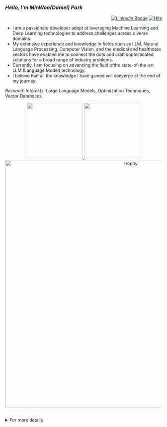 
### *Hello, I'm MinWoo(Daniel) Park*



<div align=right>

[![Linkedin Badge](https://img.shields.io/badge/-LinkedIn-blue?style=flat-square&logo=Linkedin&logoColor=white&link=https://www.linkedin.com/in/dsdanielpark/)](https://www.linkedin.com/in/dsdanielpark/) 
[![Hits](https://hits.seeyoufarm.com/api/count/incr/badge.svg?url=https%3A%2F%2Fgithub.com%2Fdsdanielpark&count_bg=%23000000&title_bg=%23555555&icon=&icon_color=%23E7E7E7&title=ProfileViews&edge_flat=false)](https://hits.seeyoufarm.com)
<!--<a href="https://www.buymeacoffee.com/parkminwoo"><img src="https://cdn.buymeacoffee.com/buttons/v2/arial-orange.png" height="20px"></a>-->
</div>

- I am a passionate developer adept at leveraging Machine Learning and Deep Learning technologies to address challenges across diverse domains. 
- My extensive experience and knowledge in fields such as LLM, Natural Language Processing, Computer Vision, and the medical and healthcare sectors have enabled me to connect the dots and craft sophisticated solutions for a broad range of industry problems. <br>
- Currently, I am focusing on advancing the field ofthe state-of-the-art LLM (Language Model) technology.
- I believe that all the knowledge I have gained will converge at the end of my journey.

*Research Interests:* Large Language Models, Optimization Techniques, Vector Databases
<br>





<p align="center">
<a href="https://github.com/dsdanielpark">
  
  <img height="180em" src="https://github-readme-stats-eight-theta.vercel.app/api?username=dsdanielpark&show_icons=true&theme=nord&include_all_commits=true&count_private=true"/>
  <img height="180em" src="https://github-readme-stats-eight-theta.vercel.app/api/top-langs/?username=dsdanielpark&layout=compact&langs_count=8&theme=nord"/>
</a>
<a href="https://github.com/ryo-ma/github-profile-trophy">
    <img width="793" src="https://github-profile-trophy.vercel.app/?username=dsdanielpark&theme=chalk&rank=-C" alt="trophy">
</a>

</p>



<br>

<details><summary>For more details</summary

<br>

## Contents
_On 2023-11-07, I have decided to make the majority of repositories and Hugging Face models **private**._
- [*Large Language Model*](#large-language-model)
- [*Huggingface*](#huggingface)
- [*Projects*](#projects)
- [*Packages*](#packages)
- [*Dockerhub*](#dockerhub)
- [*Work Experience*](#work-experience)



<br>

***

### *Large Language Model*
- The code for LLM projects will remain private. Due to ethical issues, the model's performance will be disclosed once it is verified after development.
- **sLLM, Jindo**: Jindo is a relatively small sLLM that includes various experiments. It aims to develop multi-modal and domain-specific highly personalized models, but it is not recommended for general use as it is primarily used for experiments.
- **GORANI:** The project is actively underway. GORANI is being developed as an English language model for comparison with other LLMs and to assess its technical capabilities. It is planned to be distributed under a research-purpose license.
- **KORANI:** KORANI is a Korean-specific LLM developed based on Jindo and GORANI's accumulated technology. It is based on the 13B Llama2 chat, transformed into an LLM, with the goal of making it available under a commercial license.
***


### *Huggingface*
  Link: https://huggingface.co/danielpark
| Project Title                      | Backbone | Description                                                                                                                      |
|------------------------------------|---------|----------------------------------------------------------------------------------------------------------------------------------|
| [ko-llama-2-jindo-7b-instruct](https://huggingface.co/danielpark/ko-llama-2-jindo-7b-instruct)       | [LLaMA2-7b](https://huggingface.co/llamaste/Llama-2-7b-hf)  | Korean LLM model efficiently fine-tuned with QLoRA (Efficient Finetuning of Quantized LLMs)    |
| [ko-llama-2-jindo-13b-instruct](https://huggingface.co/danielpark/ko-llama-2-jindo-13b-instruct)      | [LLaMA2-13b](https://huggingface.co/llamaste/Llama-2-13b-hf)  | Korean LLM model efficiently fine-tuned with QLoRA                                        |
| [ko-llama-2-jindo-7b-instruct-ggml](https://huggingface.co/danielpark/ko-llama-2-jindo-7b-instruct-ggml)   | [LLaMA2-7b](https://huggingface.co/llamaste/Llama-2-7b-hf)  | Model weights transformed through GGML(Generic Graph Machine Learning) to efficiently perform inference using GPU and CPU.      |
| [ko-llama-2-jindo-7b-instruct-4bit-128g-gptq](https://huggingface.co/danielpark/ko-llama-2-jindo-7b-instruct-4bit-128g-gptq) | [LLaMA2-7b](https://huggingface.co/llamaste/Llama-2-7b-hf)  | Model weights using LLaMA2 as the backbone, one-shot weight quantized with GPTQ(Accurate Post-Training Quantization for Generative Pre-trained Transformers) to increase inference speed. |


***

### *Projects*

| Project                               | Description                                              | Repo                                                           |
|:--------------------------------------|:---------------------------------------------------------|:---------------------------------------------------------------|
| Bard API                              | Interfaces with Google Bard API to retrieve responses.  | [GitHub](https://github.com/DSDanielPark/BARD_API)             |
| Amazing Bard Prompts                  | Includes curated Google Bard prompts for enhanced utilization. | [GitHub](https://github.com/dsdanielpark/amazing-bard-prompts) |
| ExceptNotifier                        | Enriches try-except with comprehensive error messages.  | [GitHub](https://github.com/dsdanielpark/ExceptNotifier)       |
| Co Coder                              | Python package that treamlines error debugging from Chat GPT and Google Bard. | [GitHub](https://github.com/dsdanielpark/Co-Coder)            |
| GPT BERT Medical QA Chatbot           | Research repository focused on GPT 2 fine-tuning for medical domain. | [GitHub](https://github.com/DSDanielPark/medical-qa-bert-chatgpt)|
| Korean news topic classification using KO BERT | Classifies Korean news articles into eight categories using fine-tuned Korean BERT. | [GitHub](https://github.com/DSDanielPark/fine-tuned-korean-bert-news-article-classifier)|
| Multi-objective recommender           | Recommendation system leveraging user behavior data for improved accuracy. | [GitHub](https://github.com/DSDanielPark/kaggle2023-multi-objective-recommender)|

***
 
### *Packages*
  Pypi link: https://pypi.org/user/archi-park/ <br>

| Package       | Description                                                  | Repo                                                           |
|:--------------|:-------------------------------------------------------------|:---------------------------------------------------------------|
| bardapi       | The python package that returns Response of Google Bard through API. | [GitHub](https://github.com/DSDanielPark/bardapi)            |
| arxiv2text    | Converting PDF files to text, mainly with a focus on arXiv papers. | [GitHub](https://github.com/DSDanielPark/arxiv2text)         |
| transllm      | LLMtranslator translates and generates text in multiple languages. | [GitHub](https://github.com/DSDanielPark/hf-transllm)           |
| translang     | Translation Service API Module.                              | [GitHub](https://github.com/DSDanielPark/translang)          |
| catchexception| Nightly version of ExceptNotifier | [GitHub](https://github.com/DSDanielPark/catchexception)    |
| googlebardapi | The python package that returns Response of Google Bard through API. | [GitHub](https://github.com/DSDanielPark/googlebardapi)     |
| cocoder       | Python package that treamlines error debugging from Chat GPT and Google Bard. | [GitHub](https://github.com/DSDanielPark/cocoder)           |
| exceptnotifier| With Python's try-except to receive notifications about Errors or Successes in your code through messenger app or email. | [GitHub](https://github.com/DSDanielPark/exceptnotifier)    |
| utilfunction  | The Python package utilfunction wraps and distributes useful functions in an easy-to-use way. | [GitHub](https://github.com/DSDanielPark/utilfunction)     |
| quickshow     | Quick-Show provides simply but powerful insight plots       | [GitHub](https://github.com/DSDanielPark/quickshow)         |
| googledriver  | The Python package google drive facilitates access to files uploaded to Google Drive. | [GitHub](https://github.com/DSDanielPark/googledriver)     |
| youtuber      | Support tools including crawler, video editing, YouTube API, etc. | [GitHub](https://github.com/DSDanielPark/youtuber)         |
| docfilter     | The Python package docfilter is used to detect and remove inappropriate information from text. | [GitHub](https://github.com/DSDanielPark/docfilter)        |
| kmi2122       | This dataset includes some macroeconomic indicators for South Korea in 2021-2022. | [GitHub](https://github.com/DSDanielPark/kmi2122)          |
| corpusshow    | Corpus-Show makes it easier and faster to visualize corpus through sentence embedding of corpus. | [GitHub](https://github.com/DSDanielPark/corpusshow)       |
| edanif        | EDA-NIf creates a dataframe containing meta information of NIfTi files and provides several useful features. | [GitHub](https://github.com/DSDanielPark/edanif)           |


***

  
### *Dockerhub*
  Link: https://hub.docker.com/u/parkminwoo91

***

### *Work Experience*

<div style="overflow-x: auto;">
  
#### 01 Internal Projects (2017 - 2022)
- Inflow Analysis/Product Selection/Trend Analysis/Price Trend/Logistics Demand Prediction Model (2017-2018, Recommender System, Natural Language Processing)
- Analysis of National Health Insurance Service (NHIS) Data and Development of Biological Age Calculation Algorithm, Disease Prevalence Prediction (2020, Machine Learning)
- Detection of Overhead Wires using Big Data from Korea Electric Power Corporation (KEPCO) (2021, Computer Vision)
- Development Planning of Food Ingredient Discovery and Characterization Platform (2021, Machine Learning, Natural Language Processing)
- Software Development for Automating Protein Mechanisms, Interactions, and Molecular Structure Extraction and Analysis from Alzheimer's Disease Papers (2021, Natural Language Processing, Computer Vision)
- Prediction of Diseases and Physical Vitality based on Animal Metabolite (Fur/Blood) Datasets (2021, Machine Learning, Natural Language Processing)
- Anomaly Signs Prediction, Health Index Forecast, Gut Microbiome Data Analysis using National Health Insurance Data (2021, Machine Learning, Natural Language Processing)
- Development Planning for Heat Efficiency and Energy Optimization Algorithms in Sihwabanwol Industrial Complex (2021, Optimization)
- Development of Automatic Brain Structure Segmentation and Tumor Area Segmentation Model using MRI and CT Images and Skull Extraction Algorithms (2022, Computer Vision)
- Development of Body Type Classification and 3D Body Shape Change Prediction Model based on Time-Series Korean Body Data Collection (2022, Computer Vision)
- Algorithm and Deep Learning Model Development for Extracting Drawing Factors from Engineering Drawings (2022, Computer Vision)
- Algorithm for Visualization and Analysis of Noise Sources, Automation Pipeline for Noise Source Localization and Clustering (2022, Computer Vision)

#### 02 Personal Projects (2022 - 2023)
- Bard-API: Unofficial Python Package for Fetching Responses from Google Bard (GitHub Star 5.4k, Downloads 379k, 2023, Python Development)
- ExceptNotifier: Package for Sending Detailed Error Messages to Users via Messenger when Errors Occur in try-except Statements (Downloads 27k, 2023, Python Development)
- All About LLM: Documentation of Papers and Projects on Large Language Models (2023, LLM)
- Ko LLaMa2 Jindo: Project Focused on Creating a Korean Natural Language Model, Entire Pipeline Construction and Lightweighting (2023, LLM)
- GORANI: Multipurpose Korean LLM Development Project based on LLaMA2 (2023, LLM)
- HF Trans LLM: Translator Project for Multilingual Translation and Text Generation (2023, LLM, Python Development)
- Korean Open LLM Datasets-chain: Project for Collecting/Processing Korean LLM Datasets (2023, Python Development, LLM)
- Open LLM Datasets: Compilation of Datasets and Papers Used in Open LLM (2023, Python Development, LLM)
- Open LLM Leaderboard-report: Visualization of Performance of Open Source LLMs based on Four Metrics for Performance Comparison (2023, LLM)
- Medical QA Bert Chat GPT: Fine-tuning GPT-2 for Question-Answering in the Medical Domain (2023, LLM)
- Translang: Translation Service Module Providing API for Language Translation (2023, Python Development)
- Fine-tuned-korean-bert-news-article-classifier: Model Development for News Article Topic Classification, Comparing BERT Implementations in Various Frameworks (2023, LLM)
- Multi Objective Recommender: Project to Build a Multi-Objective Recommendation System based on Real E-commerce Sessions (2023, Recommender System)
- Co Coder: Python Package to Simplify Debugging using OpenAI Chat GPT and Google Bard (2023, Python Development)
- EDA-Nif: Organizing Metadata of Medical AI Nifti Files and Providing Some Functions such as Image Registration and Arbitrary Slicing (2022, AI for Life)
</div>



 </details>
